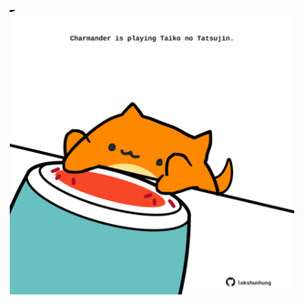 <!-- built at 09/06/2021, 17:34:14 UTC -->
<p align="center">
  <img width="500" height="500" src="./ReadmeImage.svg">
</p>
